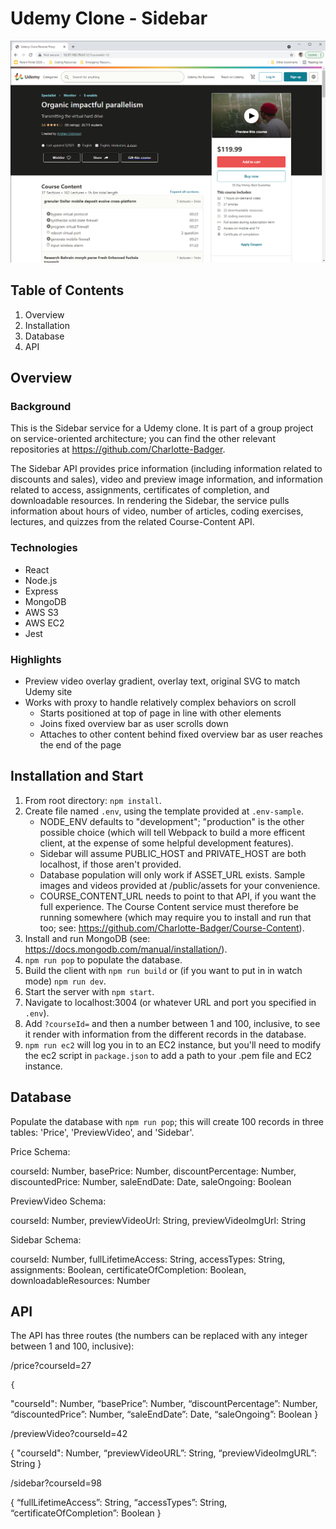 # Udemy Clone - Sidebar

![Sidebar on page load](/readme_assets/sidebar_on_page_load.png)

## Table of Contents

1. Overview
2. Installation
3. Database
4. API

## Overview

### Background

This is the Sidebar service for a Udemy clone. It is part of a group project on service-oriented architecture; you can find the other relevant repositories at https://github.com/Charlotte-Badger.

The Sidebar API provides price information (including information related to discounts and sales), video and preview image information, and information related to access, assignments, certificates of completion, and downloadable resources. In rendering the Sidebar, the service pulls information about hours of video, number of articles, coding exercises, lectures, and quizzes from the related Course-Content API.

### Technologies

* React
* Node.js
* Express
* MongoDB
* AWS S3
* AWS EC2
* Jest

### Highlights

* Preview video overlay gradient, overlay text, original SVG to match Udemy site
* Works with proxy to handle relatively complex behaviors on scroll
  * Starts positioned at top of page in line with other elements
  * Joins fixed overview bar as user scrolls down  
  * Attaches to other content behind fixed overview bar as user reaches the end of the page 

## Installation and Start

1. From root directory: `npm install`.
2. Create file named `.env`, using the template provided at `.env-sample`.
   * NODE_ENV defaults to "development"; "production" is the other possible choice (which will tell Webpack to build a more efficent client, at the expense of some helpful development features).
   * Sidebar will assume PUBLIC_HOST and PRIVATE_HOST are both localhost, if those aren't provided.
   * Database population will only work if ASSET_URL exists. Sample images and videos provided at /public/assets for your convenience.
   * COURSE_CONTENT_URL needs to point to that API, if you want the full experience. The Course Content service must therefore be running somewhere (which may require you to install and run that too; see: https://github.com/Charlotte-Badger/Course-Content).
3. Install and run MongoDB (see: https://docs.mongodb.com/manual/installation/).
4. `npm run pop` to populate the database.
5. Build the client with `npm run build` or (if you want to put in in watch mode) `npm run dev`.
6. Start the server with `npm start`.
7. Navigate to localhost:3004 (or whatever URL and port you specified in `.env`).
8. Add `?courseId=` and then a number between 1 and 100, inclusive, to see it render with information from the different records in the database.
9. `npm run ec2` will log you in to an EC2 instance, but you'll need to modify the ec2 script in `package.json` to add a path to your .pem file and EC2 instance.

## Database

Populate the database with `npm run pop`; this will create 100 records in three tables: 'Price', 'PreviewVideo', and 'Sidebar'.

Price Schema:

  courseId: Number,
  basePrice: Number,
  discountPercentage: Number,
  discountedPrice: Number,
  saleEndDate: Date,
  saleOngoing: Boolean
  
PreviewVideo Schema:

  courseId: Number,
  previewVideoUrl: String,
  previewVideoImgUrl: String
  
Sidebar Schema:

  courseId: Number,
  fullLifetimeAccess: String,
  accessTypes: String,
  assignments: Boolean,
  certificateOfCompletion: Boolean,
  downloadableResources: Number
  
## API

The API has three routes (the numbers can be replaced with any integer between 1 and 100, inclusive):

/price?courseId=27

	{
  "courseId": Number,
  “basePrice”: Number,
  “discountPercentage”: Number,
  “discountedPrice”: Number,
  “saleEndDate”: Date,
  “saleOngoing”: Boolean
}

/previewVideo?courseId=42

 {
  "courseId": Number,
  “previewVideoURL”: String,
  “previewVideoImgURL”: String
 }


/sidebar?courseId=98

 {
  “fullLifetimeAccess”: String,
  “accessTypes”: String,
  “certificateOfCompletion”: Boolean
 }

